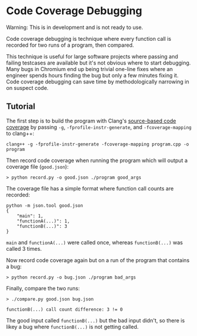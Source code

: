 Code Coverage Debugging
=========

Warning: This is in development and is not ready to use.

Code coverage debugging is technique where every function call is recorded for two runs of a program, then compared.

This technique is useful for large software projects where passing and failing testcases are available but it's not obvious where to start debugging. Many bugs in Chromium end up being trivial one-line fixes where an engineer spends hours finding the bug but only a few minutes fixing it. Code coverage debugging can save time by methodologically narrowing in on suspect code.


Tutorial
---------

The first step is to build the program with Clang's [source-based code coverage](https://clang.llvm.org/docs/SourceBasedCodeCoverage.html) by passing `-g`, `-fprofile-instr-generate`, and `-fcoverage-mapping` to clang++:
```
clang++ -g -fprofile-instr-generate -fcoverage-mapping program.cpp -o program
```

Then record code coverage when running the program which will output a coverage file (`good.json`):
```
> python record.py -o good.json ./program good_args
```

The coverage file has a simple format where function call counts are recorded:
```
python -m json.tool good.json
{
    "main": 1,
    "functionA(...)": 1,
    "functionB(...)": 3
}
```
`main` and `functionA(...)` were called once, whereas `functionB(...)` was called 3 times.

Now record code coverage again but on a run of the program that contains a bug:
```
> python record.py -o bug.json ./program bad_args
```

Finally, compare the two runs:
```
> ./compare.py good.json bug.json

functionB(...) call count difference: 3 != 0
```

The good input called `functionB(...)` but the bad input didn't, so there is likey a bug where `functionB(...)` is not getting called.
